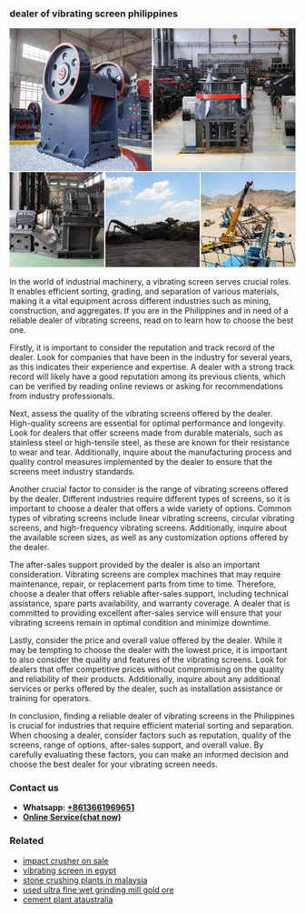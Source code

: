 <h3>dealer of vibrating screen philippines</h3><img src='1704791509.jpg' alt=''><p>In the world of industrial machinery, a vibrating screen serves crucial roles. It enables efficient sorting, grading, and separation of various materials, making it a vital equipment across different industries such as mining, construction, and aggregates. If you are in the Philippines and in need of a reliable dealer of vibrating screens, read on to learn how to choose the best one.</p><p>Firstly, it is important to consider the reputation and track record of the dealer. Look for companies that have been in the industry for several years, as this indicates their experience and expertise. A dealer with a strong track record will likely have a good reputation among its previous clients, which can be verified by reading online reviews or asking for recommendations from industry professionals.</p><p>Next, assess the quality of the vibrating screens offered by the dealer. High-quality screens are essential for optimal performance and longevity. Look for dealers that offer screens made from durable materials, such as stainless steel or high-tensile steel, as these are known for their resistance to wear and tear. Additionally, inquire about the manufacturing process and quality control measures implemented by the dealer to ensure that the screens meet industry standards.</p><p>Another crucial factor to consider is the range of vibrating screens offered by the dealer. Different industries require different types of screens, so it is important to choose a dealer that offers a wide variety of options. Common types of vibrating screens include linear vibrating screens, circular vibrating screens, and high-frequency vibrating screens. Additionally, inquire about the available screen sizes, as well as any customization options offered by the dealer.</p><p>The after-sales support provided by the dealer is also an important consideration. Vibrating screens are complex machines that may require maintenance, repair, or replacement parts from time to time. Therefore, choose a dealer that offers reliable after-sales support, including technical assistance, spare parts availability, and warranty coverage. A dealer that is committed to providing excellent after-sales service will ensure that your vibrating screens remain in optimal condition and minimize downtime.</p><p>Lastly, consider the price and overall value offered by the dealer. While it may be tempting to choose the dealer with the lowest price, it is important to also consider the quality and features of the vibrating screens. Look for dealers that offer competitive prices without compromising on the quality and reliability of their products. Additionally, inquire about any additional services or perks offered by the dealer, such as installation assistance or training for operators.</p><p>In conclusion, finding a reliable dealer of vibrating screens in the Philippines is crucial for industries that require efficient material sorting and separation. When choosing a dealer, consider factors such as reputation, quality of the screens, range of options, after-sales support, and overall value. By carefully evaluating these factors, you can make an informed decision and choose the best dealer for your vibrating screen needs.</p><h3>Contact us</h3><ul><li><strong>Whatsapp:&nbsp;<a href="https://wa.me/8613661969651">+8613661969651</a></strong></li><li><a href="https://swt.shibang-china.com/?git&amp;zhl&amp;dealer of vibrating screen philippines"><strong>Online Service(chat now)</strong></a></li></ul><h3>Related</h3><ul><li><a href='impact crusher on sale.md'>impact crusher on sale</a></li><li><a href='vibrating screen in egypt.md'>vibrating screen in egypt</a></li><li><a href='stone crushing plants in malaysia.md'>stone crushing plants in malaysia</a></li><li><a href='used ultra fine wet grinding mill gold ore.md'>used ultra fine wet grinding mill gold ore</a></li><li><a href='cement plant ataustralia.md'>cement plant ataustralia</a></li></ul>